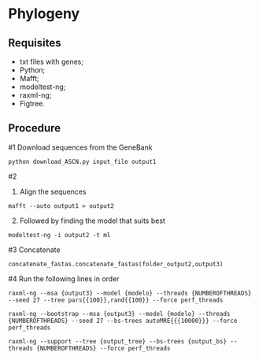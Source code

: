 # Phylogeny

## Requisites
- txt files with genes;
- Python;
- Mafft;
- modeltest-ng;
- raxml-ng;
- Figtree.


## Procedure
#1
Download sequences from the GeneBank
```
python download_ASCN.py input_file output1
```

#2
1.    Align the sequences
```
mafft --auto output1 > output2
```
2.    Followed by finding the model that suits best
```
modeltest-ng -i output2 -t ml
```

#3
Concatenate
```
concatenate_fastas.concatenate_fastas(folder_output2,output3)
```

#4
Run the following lines in order

``` raxml-ng --msa {output3} --model {modelo} --threads {NUMBEROFTHREADS} --seed 27 --tree pars{{100}},rand{{100}} --force perf_threads ```

``` raxml-ng --bootstrap --msa {output3} --model {modelo} --threads {NUMBEROFTHREADS} --seed 27 --bs-trees autoMRE{{{10000}}} --force perf_threads ```

``` raxml-ng --support --tree {output_tree} --bs-trees {output_bs} --threads {NUMBEROFTHREADS} --force perf_threads ```
